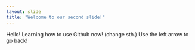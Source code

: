 ```yaml
---
layout: slide
title: "Welcome to our second slide!"
---
```

Hello! Learning how to use Github now! (change sth.)
Use the left arrow to go back!
